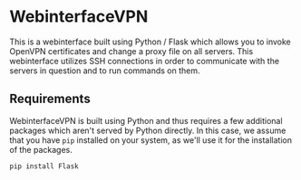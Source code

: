 # WebinterfaceVPN
This is a webinterface built using Python / Flask which allows you to invoke OpenVPN certificates and change a proxy file on all servers. This webinterface utilizes SSH connections in order to communicate with the servers in question and to run commands on them.

## Requirements

WebinterfaceVPN is built using Python and thus requires a few additional packages which aren't served by Python directly. In this case, we assume that you have `pip` installed on your system, as we'll use it for the installation of the packages.

    pip install Flask
